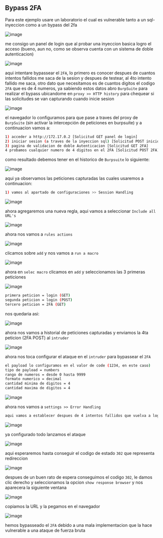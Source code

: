 ## Bypass 2FA

Para este ejemplo usare un laboratorio el cual es vulnerable tanto a un sql-inyeccion como a un bypass del 2fa

![image](https://github.com/user-attachments/assets/8fa08ce1-773d-4c32-a531-5433570d48e3)

me consigo un panel de login que al probar una inyeccion basica logro el acceso (bueno, aun no, como se observa cuenta con un sistema de doble autenticacion)

![image](https://github.com/user-attachments/assets/6d35c101-cb15-4191-b9b3-55417f04a06b)

aqui intentare bypassear el `2FA`, lo primero es conocer despues de cuantos intentos fallidos me saca de la sesion y despues de testear, al 4to intento fallido me saca, otro dato que necesitamos es de cuantos digitos el codigo `2FA` que es de 4 numeros, ya sabiendo estos datos abro `BurpSuite` para realizar el bypass
ubicandome en `proxy >> HTTP history` para chequear si las solicitudes se van capturando cuando inicie sesion


![image](https://github.com/user-attachments/assets/367824c2-7003-40b0-80b3-314e3be58c70)

el navegador lo configuramos para que pase a traves del proxy de `BurpSuite` (sin activar la intercepción de peticiones en burpsuite) y a continuacion vamos a:

```bash
1) acceder a http://172.17.0.2 [Solicitud GET panel de login]
2) iniciar sesion (a traves de la inyeccion sql) [Solicitud POST inicio de sesion]
3) pagina de validacion de doble Autenticacion [Solicitud GET 2FA]
4 probamos cualquier numero de 4 digitos en el 2FA [Solicitud POST 2FA]
```

como resultado debemos tener en el historico de `Burpsuite` lo siguiente:

![image](https://github.com/user-attachments/assets/b85dbd9f-6d8f-496c-83c2-15bcbae6c321)

aqui ya observamos las peticiones capturadas las cuales usaremos a continuacion:

```bash
1) vamos al apartado de configuraciones >> Session Handling
```

![image](https://github.com/user-attachments/assets/afc8fe7c-972b-431e-a7f6-eb5249054465)


ahora agregaremos una nueva regla, aqui vamos a seleccionar `Include all URL's`

![image](https://github.com/user-attachments/assets/d5edbbba-dbe5-4d74-8daa-847fdffca598)

ahora nos vamos a `rules actions`

![image](https://github.com/user-attachments/assets/69a83db7-9c3a-423a-8f8f-03787906e602)

clicamos sobre `add` y nos vamos a `run a macro`

![image](https://github.com/user-attachments/assets/ac70bfb2-3c8b-4f2d-85e9-56e914bb0267)

ahora en `selec macro` clicamos en `add` y seleccionamos las 3 primeras peticiones

![image](https://github.com/user-attachments/assets/70b72e2e-4bb5-4907-920a-b10a264959d5)

```bash
primera peticion = login (GET)
segunda peticion = login (POST)
tercero peticion = 2FA (GET)
```

nos quedaria asi:

![image](https://github.com/user-attachments/assets/bae54994-db50-48e8-bec1-043e26882038)

ahora nos vamos a historial de peticiones capturadas y enviamos la 4ta peticion (2FA POST) al `intruder`

![image](https://github.com/user-attachments/assets/13c32901-60d6-4de4-a6ef-488ec63b13ef)

ahora nos toca configurar el ataque en el `intruder` para bypassear el `2FA`

```bash
el payload lo configuramos en el valor de code (1234, en este caso)
tipo de payload = numbers
rango de numeros = desde 0 hasta 9999
formato numerico = decimal
cantidad minima de digitos = 4
cantidad maxima de digitos = 4
```

![image](https://github.com/user-attachments/assets/31985444-3a78-4c60-89d0-24805104dfdf)

ahora nos vamos a `settings >> Error Handling`

```bash
aqui vamos a establecer despues de 4 intentos fallidos que vuelva a logearse y continuar haciendo pruebas, asi como el tiempo de espera
```

![image](https://github.com/user-attachments/assets/bda548df-63aa-4d00-8a11-05e2db2fe150)

 ya configurado todo lanzamos el ataque

 ![image](https://github.com/user-attachments/assets/d9bdb3b3-018d-4dcb-8e6e-035f87c97226)

aqui esperaremos hasta conseguir el codigo de estado `302` que representa redireccion

![image](https://github.com/user-attachments/assets/faea4d60-4d8d-4643-9924-7a3654e3c429)

despues de un buen rato de espera conseguimos el codigo `302`, le damos clic derecho y seleccionamos la opcion `show response browser` y nos aparecera la siguiente ventana

![image](https://github.com/user-attachments/assets/6f6ea9aa-40a0-41ba-be3f-4d8a32f77dcd)

copiamos la URL y la pegamos en el navegador

![image](https://github.com/user-attachments/assets/4c3f5a2f-b601-4171-ba95-6cda89b1d5e3)

hemos bypasseado el `2FA` debido a una mala implementacion que la hace vulnerable a una ataque de fuerza bruta
